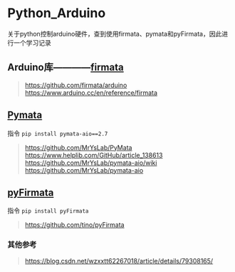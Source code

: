 # Python_Arduino
关于python控制arduino硬件，查到使用firmata、pymata和pyFirmata，因此进行一个学习记录
## Arduino库————[firmata](https://github.com/firmata/arduino)
>https://github.com/firmata/arduino  
>https://www.arduino.cc/en/reference/firmata
## [Pymata](https://pypi.org/project/pymata-aio/2.7/)
指令    `pip install pymata-aio==2.7`
>https://github.com/MrYsLab/PyMata  
>https://www.helplib.com/GitHub/article_138613  
>https://github.com/MrYsLab/pymata-aio/wiki  
>https://github.com/MrYsLab/pymata-aio  
## [pyFirmata](https://pypi.org/project/pyFirmata/)
指令    `pip install pyFirmata`
>https://github.com/tino/pyFirmata  


### 其他参考
>https://blog.csdn.net/wzxxtt62267018/article/details/79308165/  

